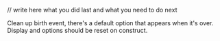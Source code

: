 // write here what you did last and what you need to do next

Clean up birth event, there's a default option that appears when it's over. Display and options should be reset on construct.
